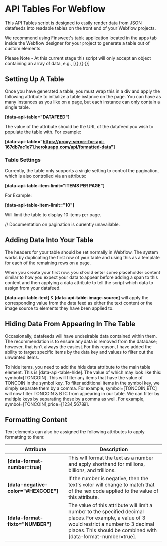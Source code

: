 
# API Tables For Webflow #

This API Tables script is designed to easily render data from JSON datafeeds into readable tables on the front end of your Webflow projects.

We recommend using Finsweet's table application located in the apps tab inside the Webflow designer for your project to generate a table out of custom elements.

Please Note - At this current stage this script will only accept an object containing an array of data, e.g., [{},{},{}]

## Setting Up A Table ##

Once you have generated a table, you must wrap this in a div and apply the following attribute to initialize a table instance on the page. You can have as many instances as you like on a page, but each instance can only contain a single table.

**[data-api-table="DATAFEED"]**

The value of the attribute should be the URL of the datafeed you wish to populate the table with. For example:

**[data-api-table="https://proxy-server-for-api-167db7ac1e71.herokuapp.com/api/formatted-data"]**

### Table Settings ###

Currently, the table only supports a single setting to control the pagination, which is also controlled via an attribute:

**[data-api-table-item-limit="ITEMS PER PAGE"]**

For Example:

**[data-api-table-item-limit="10"]**

Will limit the table to display 10 items per page.

// Documentation on pagination is currently unavailable.  

## Adding Data Into Your Table ##

The headers for your table should be set normally in Webflow. The system works by duplicating the first row of your table and using this as a template for each of the remaining rows on a page.

When you create your first row, you should enter some placeholder content similar to how you expect your data to appear before adding a span to this content and then applying a data attribute to tell the script which data to assign from your datafeed.

**[data-api-table-text]** & **[data-api-table-image-source]** will apply the corresponding value from the data feed as either the text content or the image source to elements they have been applied to.

## Hiding Data From Appearing In The Table ##

Occasionally, datafeeds will have undesirable data contained within them. The recommendation is to ensure any data is removed from the database; however, that isn't always the easiest. For this reason, I have added the ability to target specific items by the data key and values to filter out the unwanted items.

To hide items, you need to add the hide data attribute to the main table element. This is [data-api-table-hide]. The value of which may look like this: symbol=[TONCOIN]. This will filter any items that have the value of TONCOIN in the symbol key. To filter additional items in the symbol key, we simply separate them by a comma. For example, symbol=[TONCOIN,BTC] will now filter TONCOIN & BTC from appearing in our table. We can filter by multiple keys by separating these by a comma as well. For example, symbol=[TONCOIN],price=[1234,56789].

## Formatting Content ###

Text elements can also be assigned the following attributes to apply formatting to them:

| Attribute  | Description |
| ---------- | ----------- |
| **[data-format-number=true]** | This will format the text as a number and apply shorthand for millions, billions, and trillions. |
| **[data-negative-color="#HEXCODE"]** | If the number is negative, then the text's color will change to match that of the hex code applied to the value of this attribute. |
| **[data-format-fixto="NUMBER"]** | The value of this attribute will limit a number to the specified decimal places. For example, a value of 3 would restrict a number to 3 decimal places. This should be combined with [data-format-number=true]. |
